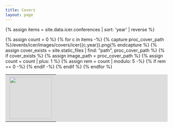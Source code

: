 ```yaml
---
title: Covers
layout: page
---
```


{% assign items = site.data.icer.conferences | sort: 'year' | reverse %}
<table style="background-color: #ddd;" align="center">
    <tr>
{% assign count = 0 %}
{% for c in items -%}
{% capture proc_cover_path %}/events/icer/images/covers/icer{{c.year}}.png{% endcapture %}
{% assign cover_exists = site.static_files | find: "path", proc_cover_path %}
{% if cover_exists %}
{% assign image_path = proc_cover_path %}
<td><a href="{{c.year}}.html"><img width="131" style="border: 5px solid #ddd;" src="{{image_path}}"></a></td>
{% assign count = count | plus: 1 %}
{% assign rem = count | modulo: 5 -%}
{% if rem == 0 -%}
</tr><tr>
{% endif -%}
{% endif %}
{% endfor %}
</tr></table>